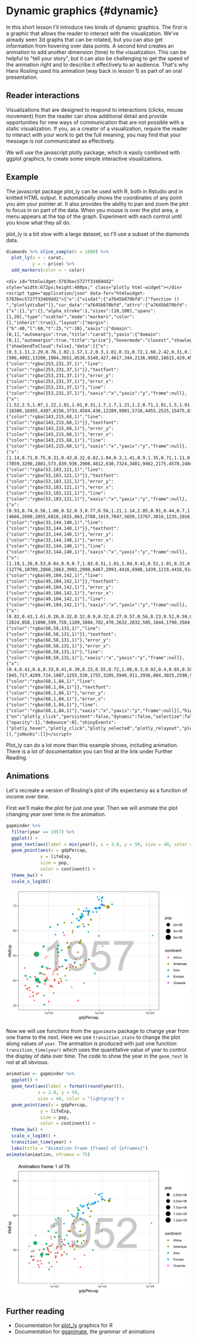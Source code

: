 # Dynamic graphics {#dynamic}



In this short lesson I'll introduce two kinds of dynamic graphics. The first is a graphic that allows the reader to interact with the visualization. We've already seen 3d graphs that can be rotated, but you can also get information from hovering over data points. A second kind creates an animation to add another dimension (time) to the visualization. This can be helpful to "tell your story", but it can also be challenging to get the speed of the animation right and to describe it effectively to an audience. That's why Hans Rosling used his animation (way back in lesson 1) as part of an oral presentation.

## Reader interactions

Visualizations that are designed to respond to interactions (clicks, mouse movement) from the reader can show additional detail and provide opportunities for new ways of communication that are not possible with a static visualization. If you, as a creator of a visualization, require the reader to interact with your work to get the full meaning, you may find that your message is not communicated as effectively.

We will use the javascript plotly package, which is easily combined with ggplot graphics, to create some simple interactive visualizations.

## Example

The javascript package plot_ly can be used with R, both in Rstudio and in knitted HTML output. It automatically shows the coordinates of any point you aim your pointer at. It also provides the ability to pan and zoom the plot to focus in on part of the data. When you mouse is over the plot area, a menu appears at the top of the graph. Experiment with each control until you know what they all do.

plot_ly is a bit slow with a large dataset, so I'll use a subset of the diamonds data.


```r
diamonds %>% slice_sample(n = 1000) %>%
  plot_ly(x = ~ carat, 
          y = ~ price) %>%
  add_markers(color = ~ color)
```

```{=html}
<div id="htmlwidget-5783bec5727f33469dd2" style="width:672px;height:480px;" class="plotly html-widget"></div>
<script type="application/json" data-for="htmlwidget-5783bec5727f33469dd2">{"x":{"visdat":{"a7645b870bfd":["function () ","plotlyVisDat"]},"cur_data":"a7645b870bfd","attrs":{"a7645b870bfd":{"x":{},"y":{},"alpha_stroke":1,"sizes":[10,100],"spans":[1,20],"type":"scatter","mode":"markers","color":{},"inherit":true}},"layout":{"margin":{"b":40,"l":60,"t":25,"r":10},"xaxis":{"domain":[0,1],"automargin":true,"title":"carat"},"yaxis":{"domain":[0,1],"automargin":true,"title":"price"},"hovermode":"closest","showlegend":true},"source":"A","config":{"showSendToCloud":false},"data":[{"x":[0.3,1.11,2.29,0.76,1.02,1.57,1.2,0.3,1.01,0.31,0.72,1.66,2.42,0.31,0.37,1.7,1.33,0.4,1.36,0.92,0.81,1.5,1.03,1,0.4,2,0.72,1,1.01,1.1,2.35,1.34,1.04,1.01,0.57,1.4,1.55,0.3,2.03,0.75,1.1,2.09,2.01,0.92,1.99,2.08,0.3,1.86,0.7,0.54,0.72,2.44,1.51,2.72,2.3,0.9,0.33,1],"y":[506,4092,13200,1904,3651,8538,5140,427,4617,344,2136,9882,18615,429,454,7464,6442,828,5215,3146,1917,8568,3893,3175,758,13203,2150,3536,4174,4545,14399,5358,3407,3462,1270,6350,7733,491,12979,1859,4537,13864,13228,3170,13338,12637,506,10312,1896,1229,1864,18430,7034,17801,12316,2834,434,3685],"type":"scatter","mode":"markers","name":"J","marker":{"color":"rgba(253,231,37,1)","line":{"color":"rgba(253,231,37,1)"}},"textfont":{"color":"rgba(253,231,37,1)"},"error_y":{"color":"rgba(253,231,37,1)"},"error_x":{"color":"rgba(253,231,37,1)"},"line":{"color":"rgba(253,231,37,1)"},"xaxis":"x","yaxis":"y","frame":null},{"x":[1.52,2.5,1.07,1.22,1.01,1.01,0.31,1.7,1.7,1.21,1.2,0.71,2.01,1.5,1.01,1.25,0.78,1.5,0.37,0.7,1.2,0.42,1.51,1.12,0.78,2.06,1.32,0.55,0.7,1.22,2.06,1.21,0.36,1.29,0.32,1.02,0.32,1.1,0.35,0.34,2.02,0.63,0.71,0.71,1.23,0.59,0.8,0.9,0.59,1.21,1.03,2.22,1.28,0.31,1.52,0.3,1.5,0.7,1.71,0.31,0.9,0.72,1.17,1.09,1.01,2.34,0.59,2.01,0.96,1.02,0.32,0.62,2.11,1.63,0.7,0.4,0.77,1.01,0.9,0.78,2.14,2.31,0.72,0.7,0.31,0.9,0.3,1.31,0.4,1.5,0.43,0.4,0.43,1.02,0.7,1.2,0.3,0.35,0.36,0.4],"y":[10300,16955,4307,6156,3733,4584,436,12209,9901,5726,4455,2525,15475,8736,4756,5292,2834,10646,681,2367,2376,771,8637,5119,3105,13912,6431,1041,2304,5368,15494,5457,655,6429,756,4662,554,3604,709,574,15808,1423,2185,2614,5269,1838,2591,2826,1257,4669,5206,14285,6583,544,7866,532,9342,2034,9384,571,3720,2650,5092,4959,4336,8491,2049,13003,4187,3713,432,1161,12937,9694,2390,1050,2275,3054,3338,2400,17038,17715,2441,2398,628,3382,394,6438,842,9702,968,596,1046,4113,2294,2925,608,606,648,765],"type":"scatter","mode":"markers","name":"I","marker":{"color":"rgba(143,215,68,1)","line":{"color":"rgba(143,215,68,1)"}},"textfont":{"color":"rgba(143,215,68,1)"},"error_y":{"color":"rgba(143,215,68,1)"},"error_x":{"color":"rgba(143,215,68,1)"},"line":{"color":"rgba(143,215,68,1)"},"xaxis":"x","yaxis":"y","frame":null},{"x":[1.14,0.71,0.75,0.31,0.43,0.32,0.82,1.04,0.3,1.41,0.9,1.35,0.71,1.11,0.72,0.32,1,0.3,1.02,0.52,1.15,0.71,1.5,1.5,1.19,1.73,1.09,2.05,1.02,0.5,0.31,1.57,1.06,0.81,1.09,1.55,1.03,0.38,1.09,0.3,0.33,0.4,0.71,0.7,0.37,0.38,0.31,1.52,0.91,0.57,0.51,1.93,0.3,0.7,1,0.51,1.24,0.32,1.05,1.42,0.42,1.21,0.71,0.4,0.89,0.9,1.6,0.9,0.31,2.03,1.72,0.32,0.32,0.25,0.42,1.7,0.43,1.23,0.41,0.77,1.13,1.53,0.32,1.01,1.31,0.6,0.52,1.25,1.01,0.5,1.24,0.54,1.24,1.01,0.31,0.55,1.19,0.41,0.7,0.93,0.35,2,0.31,0.77,1.59,0.58,2.1,1.5,1.21,0.32,0.92,1.71,0.3,1.51,2.13,0.32,1.99,1.67,1.14,0.24,0.71,0.66,1.24,1.04,1.06,0.27,0.5,2.01,0.52,0.53,0.71,1.02,0.38,1.5,1.39,0.74,1.35,0.7,2,0.3,1.09,1.36,0.32,0.4,1.5,0.9,0.9,1.54],"y":[7059,3290,2801,573,839,936,2908,4812,630,7324,3481,9462,2175,4578,2484,605,4150,636,4455,1401,4830,2181,7500,8669,7466,12931,5860,18659,4207,1140,628,9298,5255,2375,6288,10546,4611,766,5376,665,668,855,2590,2066,666,898,402,10078,3520,1121,1125,17096,539,2767,2856,1435,4854,576,4586,8102,1087,5882,2096,945,2815,4871,11796,4355,573,18139,11455,524,505,431,847,9425,716,6542,593,3152,4689,12848,523,4513,6484,806,1245,4060,5229,1446,8438,1846,5902,4745,446,1314,7147,876,2499,3937,921,12554,558,3027,10284,1633,16629,7495,7811,628,4568,13445,421,7018,12753,730,17713,8118,5458,554,1972,1832,6867,4316,5889,623,1337,10184,1767,1781,2352,4932,637,5937,9298,2744,8747,2306,14126,608,4871,6279,505,969,8165,4234,4234,12061],"type":"scatter","mode":"markers","name":"H","marker":{"color":"rgba(53,183,121,1)","line":{"color":"rgba(53,183,121,1)"}},"textfont":{"color":"rgba(53,183,121,1)"},"error_y":{"color":"rgba(53,183,121,1)"},"error_x":{"color":"rgba(53,183,121,1)"},"line":{"color":"rgba(53,183,121,1)"},"xaxis":"x","yaxis":"y","frame":null},{"x":[0.93,0.74,0.56,1.06,0.52,0.3,0.77,0.56,1.21,1.14,2.05,0.91,0.44,0.7,1.17,0.51,1.02,0.51,0.62,0.31,0.29,1.22,0.34,1.1,0.52,1.02,1.04,1.04,0.42,0.4,0.3,0.74,0.51,0.9,2.02,0.8,1.08,2.01,0.5,1.22,0.3,0.9,0.73,1.37,0.9,1.51,1.06,0.3,2.05,0.3,1.06,1.01,0.41,1.24,0.79,1.13,2.32,1.11,0.48,0.33,0.5,2.05,0.38,0.58,0.52,0.52,1,0.54,0.51,0.41,1.33,0.32,1.7,0.52,1.2,1.5,1.12,1.01,0.53,1.5,0.38,1.05,1.07,0.6,2.01,0.4,0.34,0.96,0.52,1.32,0.32,0.3,1.51,0.37,0.64,0.56,0.32,0.31,1.51,1.02,0.38,1.52,1.68,0.6,0.7,0.78,1.21,1.07,0.42,0.32,1.01,0.32,0.57,0.34,0.73,0.28,0.8,1.51,0.31,0.81,1.5,0.55,0.9,1.09,0.41,1.03,0.46,1.58,0.3,0.52,0.4,1.01,0.39,1.14,0.82,1.05,0.71,0.56,0.93,0.33,0.54,1.05,0.3,0.56,0.32,1.27,0.9,1.12,0.72,0.32,0.33,0.34,0.98,1.03,0.51,0.4,0.52,0.73,1.03,1.05,0.4,0.42,0.3,0.28,1.1,1.51,0.42,1.01,1.02,0.5,1.07,0.34,0.3,0.32,1.51,0.41,0.32,0.51,0.25,1,0.33,0.65,1.13,0.32,0.26,0.3,0.54,0.35,0.31,0.34,1.71,1.2,0.9,0.32,0.59,0.71,0.31,0.31,1.36,0.55,0.3,0.34,0.31,0.36,0.27,0.6,0.34,0.91,1.55],"y":[4666,2690,2055,6818,1815,863,2788,1819,7047,5650,13767,3816,1235,2016,7413,1259,6968,1844,2868,891,607,6704,765,6653,2012,6418,6177,6286,1031,765,863,2468,1329,3820,6346,2728,7076,10887,1624,6656,484,4059,3342,7951,3752,6266,6582,605,18181,574,4903,5759,923,13178,2907,9333,18532,6593,969,901,1784,15291,726,1295,1042,1618,3713,1698,1443,827,6603,540,15937,1833,8030,6006,6322,4916,2005,10618,755,7283,6471,1861,15038,980,681,3945,1689,6294,918,605,12626,649,2766,1580,571,707,18806,7324,1125,15959,14192,2485,2535,3736,7320,4321,984,645,7179,561,1728,775,2548,522,3070,13811,523,2832,10633,1634,3338,4586,1259,7876,1987,17329,684,1319,1239,6159,866,5650,3652,3828,2803,1837,4163,838,1395,8546,1013,2298,720,9431,3326,10305,2170,898,868,596,1932,4679,1781,1104,1073,2050,2988,6914,900,1087,432,522,8060,13337,1400,6843,7129,1624,6355,765,624,730,9069,719,720,1971,525,7260,965,2510,8192,477,605,526,1950,1116,625,765,11248,7661,2691,730,1991,2843,789,1046,8927,1141,675,765,565,1074,566,1554,1084,4429,8873],"type":"scatter","mode":"markers","name":"G","marker":{"color":"rgba(33,144,140,1)","line":{"color":"rgba(33,144,140,1)"}},"textfont":{"color":"rgba(33,144,140,1)"},"error_y":{"color":"rgba(33,144,140,1)"},"error_x":{"color":"rgba(33,144,140,1)"},"line":{"color":"rgba(33,144,140,1)"},"xaxis":"x","yaxis":"y","frame":null},{"x":[1.19,1.26,0.53,0.84,0.9,0.7,1.03,0.51,1.01,1.04,0.41,0.52,1.01,0.31,0.31,0.31,0.5,0.33,1.01,0.69,0.82,1.01,1.03,0.38,0.4,0.3,0.78,1.36,1.01,0.72,1.17,2.07,0.9,0.4,0.74,1.02,0.46,0.32,1.29,0.9,2.14,0.57,0.26,1.51,0.81,0.24,1.01,1,0.31,1.02,0.92,0.26,0.82,0.4,0.6,0.52,1.07,0.72,0.72,1.03,1,1.01,0.39,0.4,1,1.02,1.03,1.47,0.9,0.9,0.72,0.7,0.55,1.22,0.42,0.32,1.51,0.78,1.04,0.7,0.51,0.51,0.34,0.71,1.01,0.96,0.71,0.51,0.6,0.71,1.01,0.74,0.43,0.38,1.51,0.43,0.72,1.01,0.7,1.03,0.3,0.98,0.42,0.4,1.03,0.32,0.26,0.7,0.3,0.33,0.23,1.52,1.49,1.04,0.71,0.9,0.57,0.53,0.42,0.41,1.04,0.32,0.58,0.41,0.25,0.42,0.53,0.77,0.5,1.2,0.33,0.4,0.41,1,0.34,0.3,1.61,0.4,0.8,0.31,0.91,0.23,0.58,0.32,1.23,0.43,0.53,0.23,0.42,0.56,0.41,0.42,0.42,0.32,0.33,1.2,1.7,0.66,0.53,1.01,0.3,0.41,0.35,0.34,0.7,0.35,1.3,1.08,0.33,0.39,1.02,1.09,1.56,0.4,1,1.5,1.2,1.42,1.16,0.31,1.04,0.3,0.55,0.97,0.24,0.3],"y":[12776,10709,2860,2863,3992,2900,6467,2093,4416,6908,1439,1219,4416,914,1061,914,1323,990,5731,1951,2723,8077,8089,870,982,621,3563,11132,4425,3780,5032,18344,3457,1012,2261,8024,851,721,10530,3016,17742,1741,599,13945,2843,526,5226,4081,749,7037,3282,456,2688,1050,1940,1121,6049,3167,2440,3903,6927,6083,1377,687,5292,5398,6662,8314,3950,3679,2931,2400,1374,9581,992,828,14165,2586,9218,2423,2812,2056,725,2801,4221,2867,2458,1680,1670,3041,6271,2805,905,644,13945,792,2232,7507,2470,4101,694,4226,1228,982,9413,645,580,2415,641,643,357,12283,18614,3581,2125,5160,1760,1242,1389,1076,10264,828,1226,1205,526,1326,1712,3357,1282,6985,854,597,889,5197,686,709,8024,990,2564,625,3653,465,2636,828,11382,943,2658,650,773,1915,809,1164,886,421,739,8669,9996,2138,1908,6271,873,1439,596,1148,2100,583,10090,3992,1114,939,7677,5570,11047,1080,4704,15584,8436,7755,9432,592,6814,886,2119,2338,419,694],"type":"scatter","mode":"markers","name":"F","marker":{"color":"rgba(49,104,142,1)","line":{"color":"rgba(49,104,142,1)"}},"textfont":{"color":"rgba(49,104,142,1)"},"error_y":{"color":"rgba(49,104,142,1)"},"error_x":{"color":"rgba(49,104,142,1)"},"line":{"color":"rgba(49,104,142,1)"},"xaxis":"x","yaxis":"y","frame":null},{"x":[0.82,0.43,1.61,0.26,0.32,0.32,0.9,0.32,0.27,0.57,0.56,0.23,0.52,0.59,0.76,0.5,0.41,0.9,0.7,0.51,0.42,1.22,0.84,0.91,0.56,0.41,0.32,0.51,0.35,0.24,1.01,0.6,0.52,0.93,0.7,0.36,1.2,0.31,0.42,0.41,0.33,0.71,1.22,1.7,1.51,0.44,0.34,0.41,0.41,0.3,0.3,0.37,1.04,0.52,0.53,1.01,0.81,0.61,1.7,0.3,0.52,0.41,0.41,1.18,0.74,0.55,0.23,0.9,0.73,1.11,0.91,1.36,0.51,0.34,0.5,0.42,0.55,1.05,0.31,0.7,1,0.65,1.01,0.35,0.29,0.39,0.71,0.35,0.52,0.31,0.57,0.71,0.41,0.73,1.18,0.3,0.5,0.3,1.04,0.7,0.43,1.5,0.41,0.41,0.38,1.05,1.5,0.4,0.64,0.44,0.7,0.41,0.32,0.31,0.3,0.7,0.9,0.72,0.23,1.01,1.01,0.25,0.26,0.31,1.18,1.18,0.36,0.9,0.73,0.41,0.31,0.57,0.4,0.43,0.41,0.41,0.53,0.27,1.26,0.23,0.51,0.3,0.76,1,0.31,2,0.25,0.32,0.51,0.31,1.02,1.51,1.51,0.7,1.51,0.52,0.3,0.54,0.41,1.18,1.56,0.32,0.36,1,0.55,0.32,0.32,1.75,1.13,0.92,0.8,0.33,0.42,0.51],"y":[2824,858,11090,599,758,1109,3804,702,470,2632,2032,505,1844,1790,3584,1077,1087,4788,3154,1340,1181,10622,4318,4512,2085,1079,702,1546,630,362,8849,1033,2116,4858,2862,810,6373,734,931,875,928,3421,12036,15385,9727,1059,1033,969,1367,658,731,811,5381,1815,1607,4853,3338,1884,15804,495,1689,904,1169,9709,3036,1417,505,4707,2523,5262,4513,7421,1781,765,1629,1167,1668,4714,680,2835,6600,2282,7597,491,504,1082,2573,984,1412,638,2615,2329,1160,3310,4071,658,1415,949,5067,2239,688,8820,1367,1187,628,7521,8190,1053,1682,1274,3389,1187,702,698,838,2845,3856,3409,373,6516,4054,740,599,710,3965,5181,475,3187,3429,1431,872,1919,1333,1016,755,957,1607,799,9802,586,1098,844,3192,5322,435,14763,548,758,1402,435,5702,11565,11460,3095,14904,1822,673,1955,725,4229,8518,580,648,4760,1857,780,720,11655,13485,4637,2912,1052,1024,1851],"type":"scatter","mode":"markers","name":"E","marker":{"color":"rgba(68,58,131,1)","line":{"color":"rgba(68,58,131,1)"}},"textfont":{"color":"rgba(68,58,131,1)"},"error_y":{"color":"rgba(68,58,131,1)"},"error_x":{"color":"rgba(68,58,131,1)"},"line":{"color":"rgba(68,58,131,1)"},"xaxis":"x","yaxis":"y","frame":null},{"x":[0.4,0.41,0.6,0.33,0.41,0.39,0.23,0.55,0.72,1.06,0.3,0.92,0.4,0.65,0.58,1.51,0.3,0.38,0.3,0.39,0.71,0.57,1,1.05,1.01,0.61,1.11,0.3,0.34,0.43,0.4,0.36,0.31,0.27,0.26,0.31,1.11,1.09,0.6,0.32,0.42,0.44,0.53,0.5,0.56,0.3,0.2,0.52,0.5,1.01,0.5,0.23,1.4,0.9,1.03,0.74,1.01,0.44,0.71,0.7,1,1,0.52,0.44,0.6,1.05,0.3,0.52,0.3,0.5,0.31,0.92,1.01,0.74,0.56,0.71,0.94,0.54,0.3,1.3,0.3,0.38,0.93,0.57,0.91,0.32,0.44,0.93,0.34,0.51,1.35,0.52,0.5,0.73,0.53,1.04,0.31,1.12,0.91,0.31,1.02,0.54,1.01,0.31,0.57,0.97,1.08,0.51,0.71,0.58,1.5,1.5,0.31,1.29,1.13,0.41,0.7,2,0.32,1.01,1.01,1,0.9,0.42,0.3],"y":[845,717,4209,724,1007,1255,530,1755,3205,5946,911,3936,884,3025,2590,9894,552,933,709,988,2487,1981,6868,5057,11661,1904,5915,710,805,830,1053,851,942,470,564,879,14584,18231,2263,972,761,1009,1724,1402,1578,911,367,1605,1447,12581,1623,530,8624,3473,4545,2753,4916,1294,2262,2264,3965,5013,1292,1294,1196,5952,709,1822,709,1235,816,4168,4837,5841,1753,3203,3125,1994,709,7426,911,815,4165,1847,3848,924,850,4214,626,1146,10796,1605,1845,2707,1683,3780,732,5107,6444,462,6447,2671,5797,462,1864,5028,6078,1599,2743,1342,12179,11863,636,5065,5408,876,3737,16425,646,4118,3871,4543,3740,810,911],"type":"scatter","mode":"markers","name":"D","marker":{"color":"rgba(68,1,84,1)","line":{"color":"rgba(68,1,84,1)"}},"textfont":{"color":"rgba(68,1,84,1)"},"error_y":{"color":"rgba(68,1,84,1)"},"error_x":{"color":"rgba(68,1,84,1)"},"line":{"color":"rgba(68,1,84,1)"},"xaxis":"x","yaxis":"y","frame":null}],"highlight":{"on":"plotly_click","persistent":false,"dynamic":false,"selectize":false,"opacityDim":0.2,"selected":{"opacity":1},"debounce":0},"shinyEvents":["plotly_hover","plotly_click","plotly_selected","plotly_relayout","plotly_brushed","plotly_brushing","plotly_clickannotation","plotly_doubleclick","plotly_deselect","plotly_afterplot","plotly_sunburstclick"],"base_url":"https://plot.ly"},"evals":[],"jsHooks":[]}</script>
```

Plot_ly can do a lot more than this example shows, including animation. There is a lot of documentation you can find at the link under Further Reading.

## Animations

Let's recreate a version of Rosling's plot of life expectancy as a function of income over time.

First we'll make the plot for just one year. Then we will animate the plot changing year over time in the animation.


```r
gapminder %>% 
  filter(year == 1957) %>%
  ggplot() +
  geom_text(aes(label = min(year)), x = 3.8, y = 50, size = 40, color = "lightgray") +
  geom_point(aes(x = gdpPercap,
             y = lifeExp,
             size = pop,
             color = continent)) +
  theme_bw() +
  scale_x_log10()
```

<img src="155-dynamics-graphics_files/figure-html/unnamed-chunk-2-1.png" width="672" />

Now we will use functions from the `gganimate` package to change year from one frame to the next. Here we use `transition_state` to change the plot along values of `year`. The animation is produced with just one function: `transition_time(year)` which uses the quantitative value of year to control the display of data over time. The code to show the year in the `geom_text` is not at all obvious.


```r
animation <- gapminder %>% 
  ggplot() +
  geom_text(aes(label = format(round(year))), 
            x = 3.8, y = 50, 
            size = 40, color = "lightgray") +
  geom_point(aes(x = gdpPercap,
             y = lifeExp,
             size = pop,
             color = continent)) +
  theme_bw() +
  scale_x_log10() +
  transition_time(year) +
  labs(title = "Animation frame {frame} of {nframes}")
animate(animation, nframes = 75)
```

![](155-dynamics-graphics_files/figure-html/unnamed-chunk-3-1.gif)<!-- -->

## Further reading

* Documentation for [plot_ly](https://plotly.com/r/) graphics for R
* Documentation for [gganimate](https://gganimate.com/index.html), the grammar of animations
